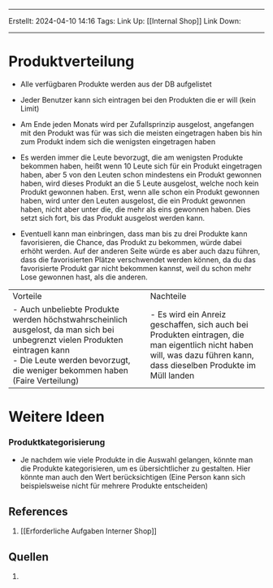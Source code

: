 
--- 
Erstellt: 2024-04-10    14:16 
Tags: 
Link Up: [[Internal Shop]]
Link Down:

--- 
# Produktverteilung
- Alle verfügbaren Produkte werden aus der DB aufgelistet
- Jeder Benutzer kann sich eintragen bei den Produkten die er will (kein Limit)
- Am Ende jeden Monats wird per Zufallsprinzip ausgelost, angefangen mit den Produkt was für was sich die meisten eingetragen haben bis hin zum Produkt indem sich die wenigsten eingetragen haben  
    
- Es werden immer die Leute bevorzugt, die am wenigsten Produkte bekommen haben, heißt wenn 10 Leute sich für ein Produkt eingetragen haben, aber 5 von den Leuten schon mindestens ein Produkt gewonnen haben, wird dieses Produkt an die 5 Leute ausgelost, welche noch kein Produkt gewonnen haben. Erst, wenn alle schon ein Produkt gewonnen haben, wird unter den Leuten ausgelost, die ein Produkt gewonnen haben, nicht aber unter die, die mehr als eins gewonnen haben. Dies setzt sich fort, bis das Produkt ausgelost werden kann.
- Eventuell kann man einbringen, dass man bis zu drei Produkte kann favorisieren, die Chance, das Produkt zu bekommen, würde dabei erhöht werden. Auf der anderen Seite würde es aber auch dazu führen, dass die favorisierten Plätze verschwendet werden können, da du das favorisierte Produkt gar nicht bekommen kannst, weil du schon mehr Lose gewonnen hast, als die anderen.

|                                                                                                                                                                                                             |                                                                                                                                                                       |
| ----------------------------------------------------------------------------------------------------------------------------------------------------------------------------------------------------------- | --------------------------------------------------------------------------------------------------------------------------------------------------------------------- |
| Vorteile                                                                                                                                                                                                    | Nachteile                                                                                                                                                             |
| - Auch unbeliebte Produkte werden höchstwahrscheinlich ausgelost, da man sich bei unbegrenzt vielen Produkten eintragen kann<br>- Die Leute werden bevorzugt, die weniger bekommen haben (Faire Verteilung) | - Es wird ein Anreiz geschaffen, sich auch bei Produkten eintragen, die man eigentlich nicht haben will, was dazu führen kann, dass dieselben Produkte im Müll landen |

# Weitere Ideen
### Produktkategorisierung
- Je nachdem wie viele Produkte in die Auswahl gelangen, könnte man die Produkte kategorisieren, um es übersichtlicher zu gestalten. Hier könnte man auch den Wert berücksichtigen (Eine Person kann sich beispielsweise nicht für mehrere Produkte entscheiden)


## References
1. [[Erforderliche Aufgaben Interner Shop]]

## Quellen
1. 